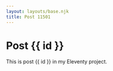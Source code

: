 ```yaml
---
layout: layouts/base.njk
title: Post 11501
---
```


# Post {{ id }}

This is post {{ id }} in my Eleventy project.
